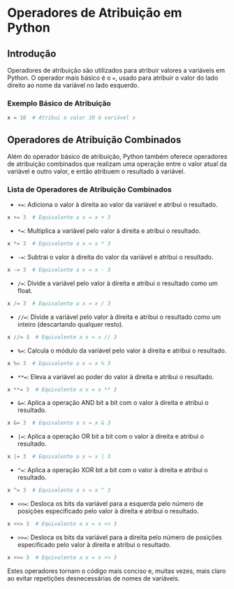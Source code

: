 # Operadores de Atribuição em Python

## Introdução

Operadores de atribuição são utilizados para atribuir valores a variáveis em Python. O operador mais básico é o `=`, usado para atribuir o valor do lado direito ao nome da variável no lado esquerdo.

### Exemplo Básico de Atribuição

```python
x = 10  # Atribui o valor 10 à variável x
```

## Operadores de Atribuição Combinados

Além do operador básico de atribuição, Python também oferece operadores de atribuição combinados que realizam uma operação entre o valor atual da variável e outro valor, e então atribuem o resultado à variável.

### Lista de Operadores de Atribuição Combinados

- `+=`: Adiciona o valor à direita ao valor da variável e atribui o resultado.

```python
x += 3  # Equivalente a x = x + 3
```

- `*=`: Multiplica a variável pelo valor à direita e atribui o resultado.

```python
x *= 3  # Equivalente a x = x * 3
```

- `-=`: Subtrai o valor à direita do valor da variável e atribui o resultado.

```python
x -= 3  # Equivalente a x = x - 3
```

- `/=`: Divide a variável pelo valor à direita e atribui o resultado como um float.

```python
x /= 3  # Equivalente a x = x / 3
```

- `//=`: Divide a variável pelo valor à direita e atribui o resultado como um inteiro (descartando qualquer resto).

```python
x //= 3  # Equivalente a x = x // 3
```

- `%=`: Calcula o módulo da variável pelo valor à direita e atribui o resultado.

```python
x %= 3  # Equivalente a x = x % 3
```

- `**=`: Eleva a variável ao poder do valor à direita e atribui o resultado.

```python
x **= 3  # Equivalente a x = x ** 3
```

- `&=`: Aplica a operação AND bit a bit com o valor à direita e atribui o resultado.

```python
x &= 3  # Equivalente a x = x & 3
```

- `|=`: Aplica a operação OR bit a bit com o valor à direita e atribui o resultado.

```python
x |= 3  # Equivalente a x = x | 3
```

- `^=`: Aplica a operação XOR bit a bit com o valor à direita e atribui o resultado.

```python
x ^= 3  # Equivalente a x = x ^ 3
```

- `<<=`: Desloca os bits da variável para a esquerda pelo número de posições especificado pelo valor à direita e atribui o resultado.

```python
x <<= 3  # Equivalente a x = x << 3
```

- `>>=`: Desloca os bits da variável para a direita pelo número de posições especificado pelo valor à direita e atribui o resultado.

```python
x >>= 3  # Equivalente a x = x >> 3
```

Estes operadores tornam o código mais conciso e, muitas vezes, mais claro ao evitar repetições desnecessárias de nomes de variáveis.
